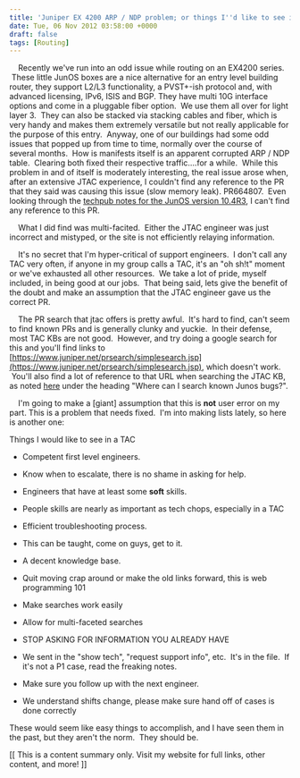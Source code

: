 ```yaml
---
title: 'Juniper EX 4200 ARP / NDP problem; or things I''d like to see in a TAC'
date: Tue, 06 Nov 2012 03:58:00 +0000
draft: false
tags: [Routing]
---
```


    Recently we've run into an odd issue while routing on an EX4200 series.  These little JunOS boxes are a nice alternative for an entry level building router, they support L2/L3 functionality, a PVST+-ish protocol and, with advanced licensing, IPv6, ISIS and BGP. They have multi 10G interface options and come in a pluggable fiber option.  We use them all over for light layer 3.  They can also be stacked via stacking cables and fiber, which is very handy and makes them extremely versatile but not really applicable for the purpose of this entry.  Anyway, one of our buildings had some odd issues that popped up from time to time, normally over the course of several months.  How is manifests itself is an apparent corrupted ARP / NDP table.  Clearing both fixed their respective traffic....for a while.  While this problem in and of itself is moderately interesting, the real issue arose when, after an extensive JTAC experience, I couldn't find any reference to the PR that they said was causing this issue (slow memory leak). PR664807.  Even looking through the [techpub notes for the JunOS version 10.4R3](http://www.juniper.net/techpubs/en_US/junos10.4/information-products/topic-collections/release-notes/10.4/index.html?topic-51158.html), I can't find any reference to this PR.  
  
    What I did find was multi-facited.  Either the JTAC engineer was just incorrect and mistyped, or the site is not efficiently relaying information.  
  
    It's no secret that I'm hyper-critical of support engineers.  I don't call any TAC very often, if anyone in my group calls a TAC, it's an "oh sh!t" moment or we've exhausted all other resources.  We take a lot of pride, myself included, in being good at our jobs.  That being said, lets give the benefit of the doubt and make an assumption that the JTAC engineer gave us the correct PR.  
  
    The PR search that jtac offers is pretty awful.  It's hard to find, can't seem to find known PRs and is generally clunky and yuckie.  In their defense, most TAC KBs are not good.  However, and try doing a google search for this and you'll find links to [https://www.juniper.net/prsearch/simplesearch.jsp](https://www.juniper.net/prsearch/simplesearch.jsp), which doesn't work.  You'll also find a lot of reference to that URL when searching the JTAC KB, as noted [here](http://kb.juniper.net/InfoCenter/index?page=content&id=KB17924&actp=search&viewlocale=en_US&searchid=1352170024537) under the heading "Where can I search known Junos bugs?".  
  
    I'm going to make a \[giant\] assumption that this is **not** user error on my part.  This is a problem that needs fixed.  I'm into making lists lately, so here is another one:  
  
Things I would like to see in a TAC  
  
  

*   Competent first level engineers.  

*   Know when to escalate, there is no shame in asking for help. 

*   Engineers that have at least some **soft** skills. 

*   People skills are nearly as important as tech chops, especially in a TAC

*   Efficient troubleshooting process.

*   This can be taught, come on guys, get to it.

*   A decent knowledge base.

*   Quit moving crap around or make the old links forward, this is web programming 101
*   Make searches work easily
*   Allow for multi-faceted searches

*   STOP ASKING FOR INFORMATION YOU ALREADY HAVE

*   We sent in the "show tech", "request support info", etc.  It's in the file.  If it's not a P1 case, read the freaking notes.  

*   Make sure you follow up with the next engineer.

*   We understand shifts change, please make sure hand off of cases is done correctly

  

These would seem like easy things to accomplish, and I have seen them in the past, but they aren't the norm.  They should be. 

  
  
  
  

  

\[\[ This is a content summary only. Visit my website for full links, other content, and more! \]\]